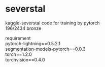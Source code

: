 # severstal
kaggle-severstal code for training by pytorch  
196/2434 bronze  

requirement  
pytorch-lightning==0.5.2.1  
segmentation-models-pytorch==0.0.3  
torch==1.2.0  
torchvision==0.4.0
